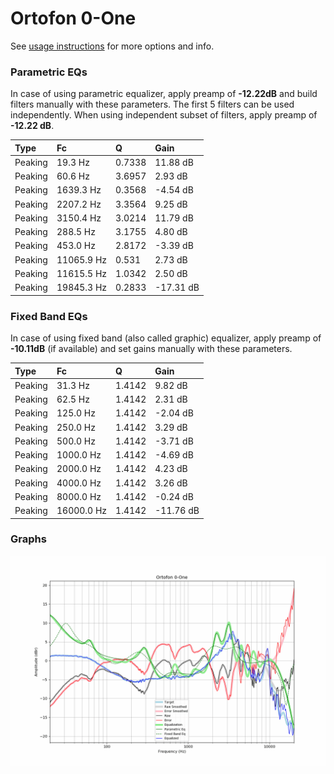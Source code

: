 # Ortofon 0-One
See [usage instructions](https://github.com/jaakkopasanen/AutoEq#usage) for more options and info.

### Parametric EQs
In case of using parametric equalizer, apply preamp of **-12.22dB** and build filters manually
with these parameters. The first 5 filters can be used independently.
When using independent subset of filters, apply preamp of **-12.22 dB**.

| Type    | Fc         |      Q | Gain      |
|:--------|:-----------|:-------|:----------|
| Peaking | 19.3 Hz    | 0.7338 | 11.88 dB  |
| Peaking | 60.6 Hz    | 3.6957 | 2.93 dB   |
| Peaking | 1639.3 Hz  | 0.3568 | -4.54 dB  |
| Peaking | 2207.2 Hz  | 3.3564 | 9.25 dB   |
| Peaking | 3150.4 Hz  | 3.0214 | 11.79 dB  |
| Peaking | 288.5 Hz   | 3.1755 | 4.80 dB   |
| Peaking | 453.0 Hz   | 2.8172 | -3.39 dB  |
| Peaking | 11065.9 Hz | 0.531  | 2.73 dB   |
| Peaking | 11615.5 Hz | 1.0342 | 2.50 dB   |
| Peaking | 19845.3 Hz | 0.2833 | -17.31 dB |

### Fixed Band EQs
In case of using fixed band (also called graphic) equalizer, apply preamp of **-10.11dB**
(if available) and set gains manually with these parameters.

| Type    | Fc         |      Q | Gain      |
|:--------|:-----------|:-------|:----------|
| Peaking | 31.3 Hz    | 1.4142 | 9.82 dB   |
| Peaking | 62.5 Hz    | 1.4142 | 2.31 dB   |
| Peaking | 125.0 Hz   | 1.4142 | -2.04 dB  |
| Peaking | 250.0 Hz   | 1.4142 | 3.29 dB   |
| Peaking | 500.0 Hz   | 1.4142 | -3.71 dB  |
| Peaking | 1000.0 Hz  | 1.4142 | -4.69 dB  |
| Peaking | 2000.0 Hz  | 1.4142 | 4.23 dB   |
| Peaking | 4000.0 Hz  | 1.4142 | 3.26 dB   |
| Peaking | 8000.0 Hz  | 1.4142 | -0.24 dB  |
| Peaking | 16000.0 Hz | 1.4142 | -11.76 dB |

### Graphs
![](./Ortofon%200-One.png)